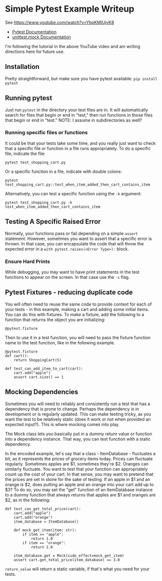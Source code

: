 # Simple Pytest Example Writeup

See https://www.youtube.com/watch?v=YbpKMIUjvK8

* [Pytest Documentation](https://docs.pytest.org/en/6.2.x/getting-started.html#getstarted)
* [unittest.mock Documentation](https://docs.python.org/3/library/unittest.mock.html)

I'm following the tutorial in the above YouTube video and am writing directions here for future use.

## Installation

Pretty straightforward, but make sure you have pytest available: `pip install pytest`

## Running pytest

Just run `pytest` in the directory your test files are in. It will automatically search for files that begin or end in "test," then run functions in those files that begin or end in "test." NOTE: I assume in subdirectories as well?

### Running specific files or functions

It could be that your tests take some time, and you really just want to check that a specific file or function in a file runs appropriately. To do a specific file, indicate the file:

`pytest test_shopping_cart.py`

Or a specific function in a file, indicate with double colons:

`pytest test_shopping_cart.py::test_when_item_added_then_cart_contains_item`

Alternatively, you can test a specific function using the `-k` argument:

`pytest test_shopping_cart.py -k test_when_item_added_then_cart_contains_item`

## Testing A Specific Raised Error

Normally, your functions pass or fail depending on a simple `assert` statement. However, sometimes you want to assert that a specific error is thrown. In that case, you can encapsulate the code that will throw the expected error in a `with pytest.raises(<Error Type>):`
block.

### Ensure Hard Prints

While debugging, you may want to have print statements in the test functions to appear on the screen. In that case use the `-s` flag.

## Pytest Fixtures - reducing duplicate code

You will often need to reuse the same code to provide context for each of your tests - in this example, making a cart and adding some initial items. You can do this with fixtures. To make a fixture, add the following to a function that returns the object you are initializing:

`@pytest.fixture`

Then to use it in a test function, you will need to pass the fixture function name to the test function, like in the following example.

```
@pytest.fixture
def cart():
    return ShoppingCart(5)

def test_can_add_item_to_cart(cart):
    cart.add("apple")
    assert cart.size() == 1
```

## Mocking Dependencies

Sometimes you will need to reliably and consistently run a test that has a dependency that is prone to change. Perhaps the dependency is in development or is regularly updated. This can make testing tricky, as you want the test to be relatively static (does it work or not when provided an expected input?). This is where mocking comes into play.

The Mock class lets you basically put in a dummy return value or function into a dependency instance. That way, you can test function with a static dependency.

In the encoded example, let's say that a class - ItemDatabase - fluctuates a bit, as it represents the prices of grocery items today. Prices can fluctuate regularly. Sometimes apples are $1, sometimes they're $2. Oranges can similarly fluctuate. You want to test that your function can appropriately count up the cost of your cart. In that sense, you may want to pretend that the prices are set in stone for the sake of testing. If an apple in $1 and an orange is $2, does putting an apple and an orange into your cart add up to $3? To do so, you may set the "get" function of an ItemDatabase instance to a dummy function that always returns that apples are $1 and oranges are $2, as in the following:

```
def test_can_get_total_price(cart):
    cart.add("apple")
    cart.add("orange")
    item_database = ItemDatabase()

    def mock_get_item(item: str):
        if item == "apple":
            return 1.0
        if item == "orange":
            return 2.0

    item_database.get = Mock(side_effect=mock_get_item)
    assert cart.get_total_price(item_database) == 3.0
```

`return_value` will return a static variable, if that's what you need for your tests.
